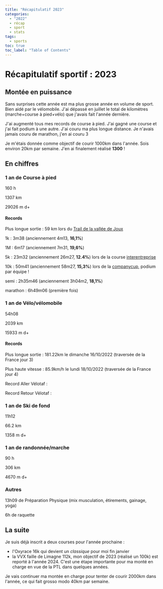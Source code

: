 ```yaml
---
title: "Récapitulatif 2023"
categories:
  - "2022"
  - récap
  - sport
  - stats
tags:
  - sports
toc: true
toc_label: "Table of Contents"
---
```


# Récapitulatif sportif : 2023

## Montée en puissance

Sans surprises cette année est ma plus grosse année en volume de sport. Bien aidé par le vélomobile. J'ai dépassé en juillet le total de kilomètres (marche+course à pied+vélo) que j'avais fait l'année dernière.

J'ai augmenté tous mes records de course à pied. J'ai gagné une course et j'ai fait podium à une autre. J'ai couru ma plus longue distance. Je n'avais jamais couru de marathon, j'en ai couru 3

Je m'étais donnée comme objectif de courir 1000km dans l'année. Sois environ 20km par semaine. J'en ai finalement réalisé __1300__ !

## En chiffres

### 1 an de Course à pied

160 h

1307 km

29026 m d+

#### Records

Plus longue sortie : 59 km lors du [Trail de la vallée de Joux](https://urschuca.github.io/blog/sport/59k_TrailValleedeJoux/)

1k : 3m38 (anciennement 4m13, __16,1%__)

1M : 6m17 (anciennement 7m31, __19,6%__)

5k : 23m32 (anciennement 26m27, __12.4%__) lors de la course [interentreprise](https://urschuca.github.io/blog/sport/Interentreprise_2023/)

10k : 50m41 (anciennement 58m27, __15,3%__) lors de la [companycup](https://urschuca.github.io/sport/blog/companycup/), podium par équipe !

semi : 2h35m46 (anciennement 3h04m2, __18,1%__) 

marathon : 6h49m06 (première fois)

### 1 an de Vélo/vélomobile

54h08

2039 km

15933 m d+

#### Records

Plus longue sortie : 181.22km le dimanche 16/10/2022 (traversée de la France jour 3)

Plus haute vitesse : 85.9km/h le lundi 18/10/2022 (traversée de la France jour 4)

Record Aller Vélotaf :

Record Retour Vélotaf :

### 1 an de Ski de fond

11h12

66.2 km

1358 m d+

### 1 an de randonnée/marche

90 h

306 km

4670 m d+

### Autres

13h09 de Préparation Physique (mix musculation, étirements, gainage, yoga)

6h de raquette

## La suite

Je suis déjà inscrit a deux courses pour l'année prochaine :
- l'Oxyrace 16k qui devient un _classique_ pour moi fin janvier
- la VVX faille de Limagne 112k, mon objectif de 2023 (réalisé un 100k) est reporté à l'année 2024. C'est une étape importante pour ma monté en charge en vue de la PTL dans quelques années.

Je vais continuer ma montée en charge pour tenter de courir 2000km dans l'année, ce qui fait grosso modo 40km par semaine.


